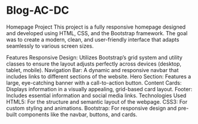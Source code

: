 # Blog-AC-DC
Homepage Project
This project is a fully responsive homepage designed and developed using HTML, CSS, and the Bootstrap framework. The goal was to create a modern, clean, and user-friendly interface that adapts seamlessly to various screen sizes.

Features
Responsive Design: Utilizes Bootstrap’s grid system and utility classes to ensure the layout adjusts perfectly across devices (desktop, tablet, mobile).
Navigation Bar: A dynamic and responsive navbar that includes links to different sections of the website.
Hero Section: Features a large, eye-catching banner with a call-to-action button.
Content Cards: Displays information in a visually appealing, grid-based card layout.
Footer: Includes essential information and social media links.
Technologies Used
HTML5: For the structure and semantic layout of the webpage.
CSS3: For custom styling and animations.
Bootstrap: For responsive design and pre-built components like the navbar, buttons, and cards.
